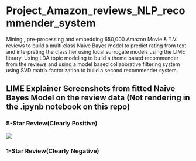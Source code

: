 # Project_Amazon_reviews_NLP_recommender_system
Mining , pre-processing and embedding 650,000 Amazon Movie &amp; T.V. reviews to build a multi class Naive Bayes model to predict rating from text and interpreting the classifier using local surrogate models using the LIME library. Using LDA topic modeling to build a theme based recommender from the reviews and using a model based collaborative filtering system using SVD  matrix factorization to build a second recommender system. 


<h2>LIME Explainer Screenshots from fitted Naive Bayes Model on the review data (Not rendering in the .ipynb notebook on this repo)</h2>

<h3>
5-Star Review(Clearly Positive)
</h3>
<img src = 'https://github.com/satyamt13/Project_Amazon_reviews_NLP_recommender_system/blob/master/5_star_pred_explained.png'>

<h3>
1-Star Review(Clearly Negative)
</h3>

